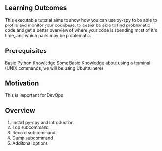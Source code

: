 ## Learning Outcomes
This executable tutorial aims to show how you can use py-spy to be able to profile and monitor your codebase, to easier be able to find problematic code and get a better overview of where your code is spending most of it's time, and which parts may be problematic.

## Prerequisites
Basic Python Knowledge
Some Basic Knowledge about using a terminal (UNIX commands, we will be using Ubuntu here)

## Motivation
This is important for DevOps

## Overview

1. Install py-spy and Introduction
2. Top subcommand
3. Record subcommand
4. Dump subcommand
5. Additonal options